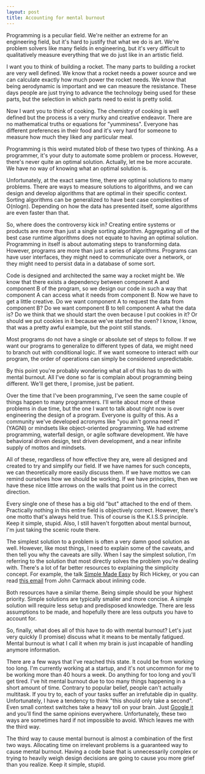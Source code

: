 ```yaml
---
layout: post
title: Accounting for mental burnout
---
```

Programming is a peculiar field. We're neither an extreme for an engineering field, but it's hard to justify that what we do is art. We're problem solvers like many fields in engineering, but it's very difficult to qualitatively measure everything that we do just like in an artistic field.

I want you to think of building a rocket. The many parts to building a rocket are very well defined. We know that a rocket needs a power source and we can calculate exactly how much power the rocket needs. We know that being aerodynamic is important and we can measure the resistance. These days people are just trying to advance the technology being used for these parts, but the selection in which parts need to exist is pretty solid.

Now I want you to think of cooking. The chemistry of cooking is well defined but the process is a very murky and creative endeavor. There are no mathematical truths or equations for "yumminess". Everyone has different preferences in their food and it's very hard for someone to measure how much they liked any particular meal.

Programming is this weird mutated blob of these two types of thinking. As a programmer, it's your duty to automate some problem or process. However, there's never quite an optimal solution. Actually, let me be more accurate. We have no way of knowing what an optimal solution is.

Unfortunately, at the exact same time, there are optimal solutions to many problems. There are ways to measure solutions to algorithms, and we can design and develop algorithms that are optimal in their specific context. Sorting algorithms can be generalized to have best case complexities of O(nlogn). Depending on how the data has presented itself, some algorithms are even faster than that.

So, where does the controversy kick in? Creating entire systems or products are more than just a single sorting algorithm. Aggregating all of the best case runtime algorithms does not equate to having an optimal solution. Programming in itself is about automating steps to transforming data. However, programs are more than just a series of algorithms. Programs can have user interfaces, they might need to communicate over a network, or they might need to persist data in a database of some sort.

Code is designed and architected the same way a rocket might be. We know that there exists a dependency between component A and component B of the program, so we design our code in such a way that component A can access what it needs from component B. Now we have to get a little creative. Do we want component A to request the data from component B? Do we want component B to tell component A what the data is? Do we think that we should start the oven because I put cookies in it? Or should we put cookies in it because we've started the oven? I know, I know, that was a pretty awful example, but the point still stands.

Most programs do not have a single or absolute set of steps to follow. If we want our programs to generalize to different types of data, we might need to branch out with conditional logic. If we want someone to interact with our program, the order of operations can simply be considered unpredictable.

By this point you're probably wondering what all of this has to do with mental burnout. All I've done so far is complain about programming being different. We'll get there, I promise, just be patient.

Over the time that I've been programming, I've seen the same couple of things happen to many programmers. I'll write about more of these problems in due time, but the one I want to talk about right now is over engineering the design of a program. Everyone is guilty of this. As a community we've developed acronyms like "you ain't gonna need it" (YAGNI) or mindsets like object-oriented programming. We had extreme programming, waterfall design, or agile software development. We have behavioral driven design, test driven development, and a near infinite supply of mottos and mindsets.

All of these, regardless of how effective they are, were all designed and created to try and simplify our field. If we have names for such concepts, we can theoretically more easily discuss them. If we have mottos we can remind ourselves how we should be working. If we have principles, then we have these nice little arrows on the walls that point us in the correct direction.

Every single one of these has a big old "but" attached to the end of them. Practically nothing in this entire field is objectively correct. However, there's one motto that's always held true. This of course is the K.I.S.S principle. Keep it simple, stupid. Also, I still haven't forgotten about mental burnout, I'm just taking the scenic route there.

The simplest solution to a problem is often a very damn good solution as well. However, like most things, I need to explain some of the caveats, and then tell you why the caveats are silly. When I say the simplest solution, I'm referring to the solution that most directly solves the problem you're dealing with. There's a lot of far better resources to explaining the simplicity concept. For example, the talk [Simple Made Easy](https://www.infoq.com/presentations/Simple-Made-Easy) by Rich Hickey, or you can read [this email](http://number-none.com/blow/john_carmack_on_inlined_code.html) from John Carmack about inlining code. 

Both resources have a similar theme. Being simple should be your highest priority. Simple solutions are typically smaller and more concise. A simple solution will require less setup and predisposed knowledge. There are less assumptions to be made, and hopefully there are less outputs you have to account for.

So, finally, what does all of this have to do with mental burnout? Let's just very quickly (I promise) discuss what it means to be mentally fatigued. Mental burnout is what I call it when my brain is just incapable of handling anymore information. 

There are a few ways that I've reached this state. It could be from working too long. I'm currently working at a startup, and it's not uncommon for me to be working more than 40 hours a week. Do anything for too long and you'll get tired. I've hit mental burnout due to too many things happening in a short amount of time. Contrary to popular belief, people can't actually multitask. If you try to, each of your tasks suffer an irrefutable dip in quality. Unfortunately, I have a tendency to think "this should only take a second". Even small context switches take a heavy toll on your brain. Just [Google it](https://www.google.com/#q=interrupted%20programmer&rct=j) and you'll find the same opinions everywhere. Unfortunately, these two ways are sometimes hard if not impossible to avoid. Which leaves me with the third way.

The third way to cause mental burnout is almost a combination of the first two ways. Allocating time on irrelevant problems is a guaranteed way to cause mental burnout. Having a code base that is unnecessarily complex or trying to heavily weigh design decisions are going to cause you more grief than you realize. Keep it simple, stupid.

